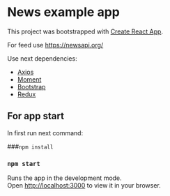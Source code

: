 # News example app

This project was bootstrapped with [Create React App](https://github.com/facebook/create-react-app).

For feed use https://newsapi.org/

Use next dependencies:
* [Axios](https://www.npmjs.com/package/axios)
* [Moment](https://www.npmjs.com/package/moment)
* [Bootstrap](https://getbootstrap.com/)
* [Redux](https://redux.js.org/)

## For app start

In first run next command:

###`npm install`
### `npm start`

Runs the app in the development mode.\
Open [http://localhost:3000](http://localhost:3000) to view it in your browser.
